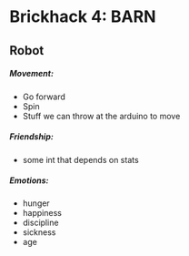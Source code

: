 # Brickhack 4: BARN

## Robot

##### Movement: ####
* Go forward
* Spin
* Stuff we can throw at the arduino to move

##### Friendship: ####
* some int that depends on stats

##### Emotions: ####
* hunger
* happiness
* discipline
* sickness
* age

